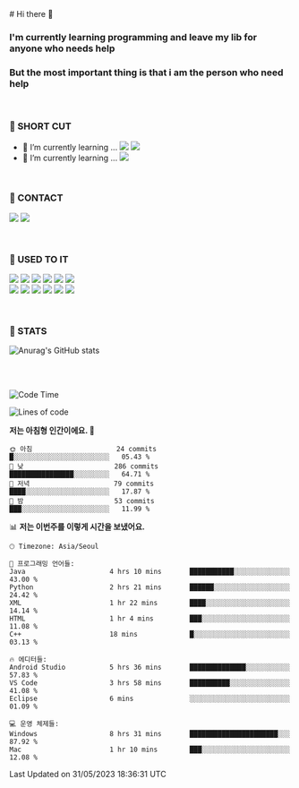 <div>
# Hi there 👋

### I'm currently learning programming and leave my lib for anyone who needs help
### But the most important thing is that i am the person who need help

<br>

### 🚀 SHORT CUT

- 🔭 I’m currently learning ... <img src="https://img.shields.io/badge/Python-3776AB?style=plastic&logo=Python&logoColor=white"> <img src="https://img.shields.io/badge/C-A8B9CC?style=plastic&logo=C&logoColor=white">
- 🌱 I’m currently learning ... <img src="https://img.shields.io/badge/Tensorflow-FF6F00?style=plastic&logo=TensorFlow&logoColor=white">

<br>

### 📧 CONTACT
<a href="https://www.instagram.com/das_fef" target="_blank"><img src="https://img.shields.io/badge/Instagram-E4405F?style=plastic&logo=Instagram&logoColor=white"></a>
<img src="https://img.shields.io/badge/mealhouse3377@gmail.com-EA4335?style=plastic&logo=Gmail&logoColor=white">

<br>

### 📖 USED TO IT

<img src="https://img.shields.io/badge/Python-3776AB?style=plastic&logo=Python&logoColor=white"> <img src="https://img.shields.io/badge/C-A8B9CC?style=plastic&logo=C&logoColor=white"> <img src="https://img.shields.io/badge/Java-007396?style=plastic&logo=OpenJDK&logoColor=white"> <img src="https://img.shields.io/badge/Django-092E20?style=plastic&logo=Django&logoColor=white"> <img src="https://img.shields.io/badge/Tensorflow-FF6F00?style=plastic&logo=TensorFlow&logoColor=white"> <img src="https://img.shields.io/badge/R-276DC3?style=plastic&logo=R&logoColor=white"><br> 
<img src="https://img.shields.io/badge/MySql-4479A1?style=plastic&logo=MySql&logoColor=white"> <img src="https://img.shields.io/badge/MariaDB-003545?style=plastic&logo=MariaDB&logoColor=white"> <img src="https://img.shields.io/badge/Oracle-F80000?style=plastic&logo=Oracle&logoColor=white"> <img src="https://img.shields.io/badge/Jupyter-F37626?style=plastic&logo=Jupyter&logoColor=white"> <img src="https://img.shields.io/badge/Qt-41CD52?style=plastic&logo=Qt&logoColor=white"> <img src="https://img.shields.io/badge/SQLite-003B57?style=plastic&logo=SQLite&logoColor=white">

<br>

### 🔢 STATS
![Anurag's GitHub stats](https://github-readme-stats.vercel.app/api?username=dasfef&show_icons=true&theme=great-gatsby)

</div>

<br>
<br>

<!--START_SECTION:waka-->
![Code Time](http://img.shields.io/badge/Code%20Time-113%20hrs%2037%20mins-blue)

![Lines of code](https://img.shields.io/badge/%EC%A0%80%EB%8A%94%20%EC%97%AC%ED%83%9C%EA%B9%8C%EC%A7%80%20-6.3%20million%20%EC%A4%84%EC%9D%98%20%EC%BD%94%EB%93%9C%EB%A5%BC%20%EC%9E%91%EC%84%B1%ED%96%88%EC%96%B4%EC%9A%94.-blue)

**저는 아침형 인간이에요. 🐤** 

```text
🌞 아침                     24 commits          █░░░░░░░░░░░░░░░░░░░░░░░░   05.43 % 
🌆 낮　                     286 commits         ████████████████░░░░░░░░░   64.71 % 
🌃 저녁                     79 commits          ████░░░░░░░░░░░░░░░░░░░░░   17.87 % 
🌙 밤　                     53 commits          ███░░░░░░░░░░░░░░░░░░░░░░   11.99 % 
```


📊 **저는 이번주를 이렇게 시간을 보냈어요.** 

```text
🕑︎ Timezone: Asia/Seoul

💬 프로그래밍 언어들: 
Java                     4 hrs 10 mins       ███████████░░░░░░░░░░░░░░   43.00 % 
Python                   2 hrs 21 mins       ██████░░░░░░░░░░░░░░░░░░░   24.42 % 
XML                      1 hr 22 mins        ████░░░░░░░░░░░░░░░░░░░░░   14.14 % 
HTML                     1 hr 4 mins         ███░░░░░░░░░░░░░░░░░░░░░░   11.08 % 
C++                      18 mins             █░░░░░░░░░░░░░░░░░░░░░░░░   03.13 % 

🔥 에디터들: 
Android Studio           5 hrs 36 mins       ██████████████░░░░░░░░░░░   57.83 % 
VS Code                  3 hrs 58 mins       ██████████░░░░░░░░░░░░░░░   41.08 % 
Eclipse                  6 mins              ░░░░░░░░░░░░░░░░░░░░░░░░░   01.09 % 

💻 운영 체제들: 
Windows                  8 hrs 31 mins       ██████████████████████░░░   87.92 % 
Mac                      1 hr 10 mins        ███░░░░░░░░░░░░░░░░░░░░░░   12.08 % 
```


 Last Updated on 31/05/2023 18:36:31 UTC
<!--END_SECTION:waka-->
